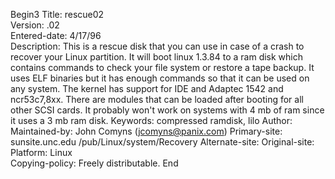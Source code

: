 Begin3
Title:  rescue02          
Version: .02        
Entered-date: 4/17/96  
Description: This is a rescue disk that you can use in case of a crash to
recover your Linux partition. It will boot linux 1.3.84 to a ram disk which
contains commands to check your file system or restore a tape backup. It
uses ELF binaries but it has enough commands so that it can be used on
any system. The kernel has support for IDE and Adaptec 1542 and ncr53c7,8xx.
There are modules that can be loaded after booting for all other SCSI cards.
It probably won't work on systems with 4 mb of ram since it uses a 3 mb ram
disk.
Keywords: compressed ramdisk, lilo
Author:         
Maintained-by:  John Comyns (jcomyns@panix.com)
Primary-site:   sunsite.unc.edu /pub/Linux/system/Recovery
Alternate-site: 
Original-site:  
Platform:  Linux     
Copying-policy: Freely distributable.
End
